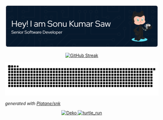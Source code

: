 <!-- header -->
<p align="center">
  <a href="https://github.com/dev-saw99">
    <img src="github-header-image.png" alt="Saw99" width="1000" /> <!-- Adjust width as needed -->
  </a>
</p>
<!-- https://leviarista.github.io/github-profile-header-generator/ -->



<!-- commit streak and info -->
<p align="center">
  <a href="https://git.io/streak-stats">
    <a href="https://git.io/streak-stats"><img src="https://streak-stats.demolab.com?user=dev-saw99&theme=tokyonight-duo&card_width=1000" alt="GitHub Streak" /></a>
  </a>
</p>

<!-- snake animation -->

<picture>
  <source media="(prefers-color-scheme: dark)" srcset="https://raw.githubusercontent.com/dev-saw99/dev-saw99/refs/heads/output/github-contribution-grid-snake-dark.svg">
  <source media="(prefers-color-scheme: light)" srcset="https://raw.githubusercontent.com/dev-saw99/dev-saw99/refs/heads/output/github-contribution-grid-snake.svg">
  <img alt="github contribution grid snake animation" src="https://raw.githubusercontent.com/dev-saw99/dev-saw99/refs/heads/output/github-contribution-grid-snake-dark.svg">
</picture>

_generated with [Platane/snk](https://github.com/Platane/snk)_


<!-- highlighted repos -->
<p align="center">
    <a href="https://github.com/dev-saw99/deko">
      <img src="https://github-readme-stats.vercel.app/api/pin/?username=dev-saw99&theme=tokyonight&repo=deko" alt="Deko"  width="48%"/>
    </a>
    <a href="https://github.com/dev-saw99/turtle_run">
      <img src="https://github-readme-stats.vercel.app/api/pin/?username=dev-saw99&theme=tokyonight&repo=turtle_run" alt="turtle_run" width="48%"/>
    </a>
</p>


